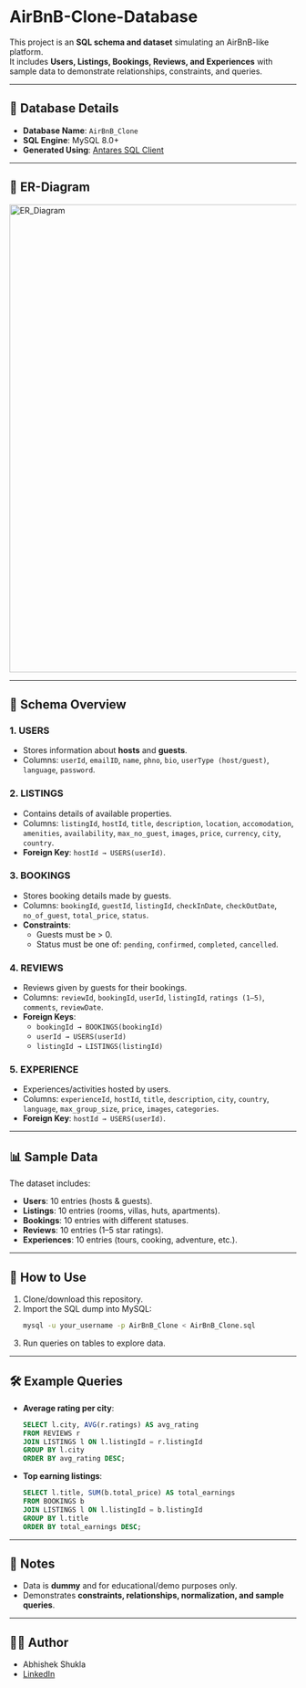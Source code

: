 # AirBnB-Clone-Database

This project is an **SQL schema and dataset** simulating an AirBnB-like platform.  
It includes **Users, Listings, Bookings, Reviews, and Experiences** with sample data to demonstrate relationships, constraints, and queries.

---

## 📂 Database Details
- **Database Name**: `AirBnB_Clone`
- **SQL Engine**: MySQL 8.0+
- **Generated Using**: [Antares SQL Client](https://antares-sql.app/)

---



## 📂 ER-Diagram

<img width="1200" height="820" alt="ER_Diagram" src="https://github.com/user-attachments/assets/e89d987b-f776-4bc1-ad57-c1c424d64672" />



---
## 📑 Schema Overview

### 1. USERS
- Stores information about **hosts** and **guests**.
- Columns: `userId`, `emailID`, `name`, `phno`, `bio`, `userType (host/guest)`, `language`, `password`.

### 2. LISTINGS
- Contains details of available properties.
- Columns: `listingId`, `hostId`, `title`, `description`, `location`, `accomodation`, `amenities`, `availability`, `max_no_guest`, `images`, `price`, `currency`, `city`, `country`.
- **Foreign Key**: `hostId → USERS(userId)`.

### 3. BOOKINGS
- Stores booking details made by guests.
- Columns: `bookingId`, `guestId`, `listingId`, `checkInDate`, `checkOutDate`, `no_of_guest`, `total_price`, `status`.
- **Constraints**:
  - Guests must be > 0.
  - Status must be one of: `pending`, `confirmed`, `completed`, `cancelled`.

### 4. REVIEWS
- Reviews given by guests for their bookings.
- Columns: `reviewId`, `bookingId`, `userId`, `listingId`, `ratings (1–5)`, `comments`, `reviewDate`.
- **Foreign Keys**:
  - `bookingId → BOOKINGS(bookingId)`
  - `userId → USERS(userId)`
  - `listingId → LISTINGS(listingId)`

### 5. EXPERIENCE
- Experiences/activities hosted by users.
- Columns: `experienceId`, `hostId`, `title`, `description`, `city`, `country`, `language`, `max_group_size`, `price`, `images`, `categories`.
- **Foreign Key**: `hostId → USERS(userId)`.

---

## 📊 Sample Data
The dataset includes:
- **Users**: 10 entries (hosts & guests).
- **Listings**: 10 entries (rooms, villas, huts, apartments).
- **Bookings**: 10 entries with different statuses.
- **Reviews**: 10 entries (1–5 star ratings).
- **Experiences**: 10 entries (tours, cooking, adventure, etc.).

---

## 🚀 How to Use
1. Clone/download this repository.
2. Import the SQL dump into MySQL:
   ```bash
   mysql -u your_username -p AirBnB_Clone < AirBnB_Clone.sql
   ```
3. Run queries on tables to explore data.

---

## 🛠 Example Queries

- **Average rating per city**:
  ```sql
  SELECT l.city, AVG(r.ratings) AS avg_rating
  FROM REVIEWS r
  JOIN LISTINGS l ON l.listingId = r.listingId
  GROUP BY l.city
  ORDER BY avg_rating DESC;
  ```

- **Top earning listings**:
  ```sql
  SELECT l.title, SUM(b.total_price) AS total_earnings
  FROM BOOKINGS b
  JOIN LISTINGS l ON l.listingId = b.listingId
  GROUP BY l.title
  ORDER BY total_earnings DESC;
  ```

---

## 📌 Notes
- Data is **dummy** and for educational/demo purposes only.
- Demonstrates **constraints, relationships, normalization, and sample queries**.

---

## 👨‍💻 Author
- Abhishek Shukla  
- [LinkedIn](https://www.linkedin.com/in/abhishek-shukla-052897292/)  
